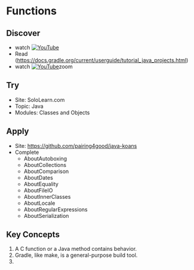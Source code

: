 # Functions

## Discover
- watch [![YouTube](https://i.ytimg.com/vi/QVMfHpoCjlU/default.jpg)](https://www.youtube.com/watch?v=QVMfHpoCjlU)
- Read (https://docs.gradle.org/current/userguide/tutorial_java_projects.html)
- watch [![YouTube](https://i.ytimg.com/vi/JwPYjnhah3g/default.jpg)](https://www.youtube.com/watch?v=JwPYjnhah3g)zoom

## Try
- Site: SoloLearn.com
- Topic: Java
- Modules: Classes and Objects

## Apply
- Site: https://github.com/pairing4good/java-koans
- Complete
  - AboutAutoboxing
  - AboutCollections
  - AboutComparison
  - AboutDates
  - AboutEquality
  - AboutFileIO
  - AboutInnerClasses
  - AboutLocale
  - AboutRegularExpressions
  - AboutSerialization

## Key Concepts
1. A C function or a Java method contains behavior.
1. Gradle, like make, is a general-purpose build tool.
1. 
